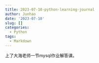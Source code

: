 ```yaml
---
title: 2023-07-10-python-learning-journal
author: Junhao
date: '2023-07-10'
slug: []
categories:
  - Python
tags:
  - Markdown
---
```

  上了大海老师一节mysql作业解答课。